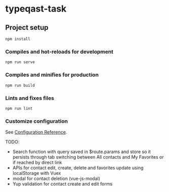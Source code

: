 # typeqast-task

## Project setup
```
npm install
```

### Compiles and hot-reloads for development
```
npm run serve
```

### Compiles and minifies for production
```
npm run build
```

### Lints and fixes files
```
npm run lint
```

### Customize configuration
See [Configuration Reference](https://cli.vuejs.org/config/).



TODO:

- Search function with query saved in $route.params and store so it persists through tab switching between All contacts and My Favorites or if reached by direct link
- APIs for contact edit, create, delete and favorites update using localStorage with Vuex
- modal for contact deletion (vue-js-modal)
- Yup validation for contact create and edit forms
